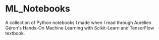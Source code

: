 # ML_Notebooks
A collection of Python notebooks I made when I read through Aurélien Géron's Hands-On Machine Learning with Scikit-Learn and TensorFlow textbook.
